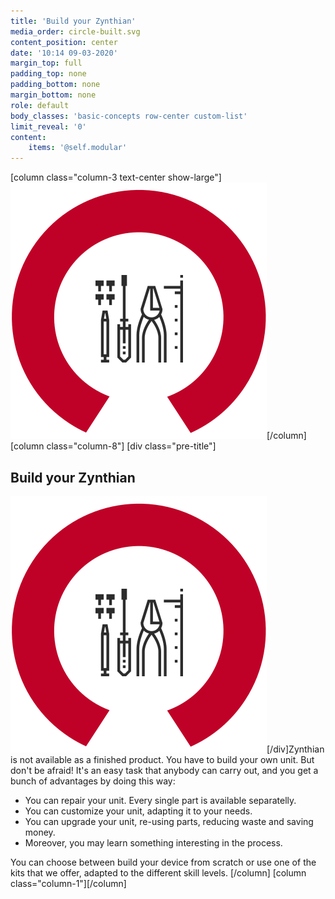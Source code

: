 ```yaml
---
title: 'Build your Zynthian'
media_order: circle-built.svg
content_position: center
date: '10:14 09-03-2020'
margin_top: full
padding_top: none
padding_bottom: none
margin_bottom: none
role: default
body_classes: 'basic-concepts row-center custom-list'
limit_reveal: '0'
content:
    items: '@self.modular'
---
```


[column  class="column-3 text-center show-large"]![](circle-built.svg)[/column]
[column class="column-8"]
[div class="pre-title"]<h2>Build your Zynthian</h2> ![](circle-built.svg?classes=show-small)[/div]Zynthian is not available as a finished product. You have to build your own unit. But don't be afraid! It's an easy task that anybody can carry out, and you get a bunch of advantages by doing this way:

+ You can repair your unit. Every single part is available separatelly.
+ You can customize your unit, adapting it to your needs.
+ You can upgrade your unit, re-using parts, reducing waste and saving money.
+ Moreover, you may learn something interesting in the process.

You can choose between build your device from scratch or use one of the kits that we offer, adapted to the different skill levels.
[/column]
[column class="column-1"][/column]

